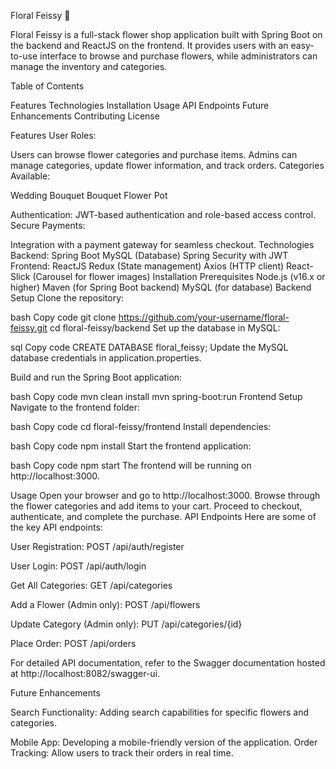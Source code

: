 Floral Feissy 🌸

Floral Feissy is a full-stack flower shop application built with Spring Boot on the backend and ReactJS on the frontend. It provides users with an easy-to-use interface to browse and purchase flowers, while administrators can manage the inventory and categories.

Table of Contents

Features
Technologies
Installation
Usage
API Endpoints
Future Enhancements
Contributing
License


Features
User Roles:

Users can browse flower categories and purchase items.
Admins can manage categories, update flower information, and track orders.
Categories Available:

Wedding Bouquet
Bouquet
Flower Pot


Authentication:
JWT-based authentication and role-based access control.
Secure Payments:

Integration with a payment gateway for seamless checkout.
Technologies
Backend:
Spring Boot
MySQL (Database)
Spring Security with JWT
Frontend:
ReactJS
Redux (State management)
Axios (HTTP client)
React-Slick (Carousel for flower images)
Installation
Prerequisites
Node.js (v16.x or higher)
Maven (for Spring Boot backend)
MySQL (for database)
Backend Setup
Clone the repository:

bash
Copy code
git clone https://github.com/your-username/floral-feissy.git
cd floral-feissy/backend
Set up the database in MySQL:

sql
Copy code
CREATE DATABASE floral_feissy;
Update the MySQL database credentials in application.properties.

Build and run the Spring Boot application:

bash
Copy code
mvn clean install
mvn spring-boot:run
Frontend Setup
Navigate to the frontend folder:

bash
Copy code
cd floral-feissy/frontend
Install dependencies:

bash
Copy code
npm install
Start the frontend application:

bash
Copy code
npm start
The frontend will be running on http://localhost:3000.

Usage
Open your browser and go to http://localhost:3000.
Browse through the flower categories and add items to your cart.
Proceed to checkout, authenticate, and complete the purchase.
API Endpoints
Here are some of the key API endpoints:

User Registration: POST /api/auth/register

User Login: POST /api/auth/login

Get All Categories: GET /api/categories

Add a Flower (Admin only): POST /api/flowers

Update Category (Admin only): PUT /api/categories/{id}

Place Order: POST /api/orders

For detailed API documentation, refer to the Swagger documentation hosted at http://localhost:8082/swagger-ui.


Future Enhancements

Search Functionality: Adding search capabilities for specific flowers and categories.

Mobile App: Developing a mobile-friendly version of the application.
Order Tracking: Allow users to track their orders in real time.
